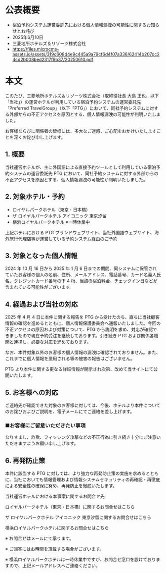 # 公表概要
- 宿泊予約システム運営委託先における個人情報漏洩の可能性に関するお知らせとお詫び
- 2025年6月10日
- 三菱地所ホテルズ＆リゾーツ株式会社
- https://files.microcms-assets.io/assets/319c608d4e9c445a9a79cf6d4f07a336/62414b207dc24cd2b008bed2317f9b37/20250610.pdf

# 本文
このたび、三菱地所ホテルズ＆リゾーツ株式会社（取締役社長 大島 正也、以下「当社」）の運営ホテルが利用している宿泊予約システムの運営委託先「Preferred TravelGroup」（以下「PTG」）において、同社予約システムに対する外部からの不正アクセスを原因とする、個人情報漏洩の可能性が判明いたしました。

お客様ならびに関係者の皆様には、多大なご迷惑、ご心配をおかけいたしますことを深くお詫び申し上げます。

## 1. 概要
当社運営ホテルが、主に外国語による直接予約ツールとして利用している宿泊予約システムの運営委託先 PTG において、同社予約システムに対する外部からの不正アクセスを原因とする、個人情報漏洩の可能性が判明いたしました。

## 2. 対象ホテル・予約
- ロイヤルパークホテル（東京・日本橋）
- ザ ロイヤルパークホテル アイコニック 東京汐留
- 横浜ロイヤルパークホテル ※一時休業中

上記ホテルにおける PTG ブランドウェブサイト、当社外国語ウェブサイト、海外旅行代理店等が運営している予約システム経由のご予約

## 3. 対象となった個人情報
2024 年 10 月 16 日から 2025 年 1 月 6 日までの期間、同システムに保管されていたお客様の個人の名前、住所、メールアドレス、電話番号、カード名義人氏名、クレジットカード番号の下 4 桁、当該の宿泊料金、チェックイン日などが含まれている可能性がございます。

## 4. 経過および当社の対応
2025 年 4 月 4 日に本件に関する報告を PTG から受けたのち、直ちに当社顧客情報の確認を進めるとともに、個人情報保護委員会へ通報いたしました。今回の不正アクセスの原因および対策について、PTG から説明を求め、対応が確認できましたので現在予約受注を継続しております。引き続き PTG および関係各機関と連携し、必要な対応を進めております。

なお、本件対象以外のお客様の個人情報の漏洩は確認されておりません。また、これまでに個人情報を悪用される等の被害の報告はございません。

PTG より本件に関する更なる詳細情報が開示され次第、改めて当サイトにて公開いたします。

## 5. お客様への対応
ご連絡先が確認できた対象のお客様に対しては、今後、ホテルより本件についてのお詫びおよびご説明を、電子メールにてご連絡を差し上げます。

### ■お客様にご留意いただきたい事項
なりすまし、詐欺、フィッシング攻撃などの不正行為に引き続き十分にご注意いただきますようお願い申し上げます。

## 6. 再発防止策
本件に該当する PTG に対しては、より強力な再発防止策の実施を求めるとともに、当社においても情報管理および情報システムセキュリティの再確認・再徹底による安全性の確保に努め、再発防止を徹底いたします。

当社運営ホテルにおける本事案に関するお問合せ先

ロイヤルパークホテル（東京・日本橋）に関するお問合せはこちら

ザ ロイヤルパークホテル アイコニック 東京汐留に関するお問合せはこちら

横浜ロイヤルパークホテルに関するお問合せはこちら

※ お問合せはメールにて承ります。

※ ご回答にはお時間を頂戴する場合がございます。

※ 横浜ロイヤルパークホテルは一時休業中ですが、お問合せ窓口を設けておりますので、上記メールアドレスへご連絡ください。
